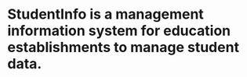 # StudentInfo is a management information system for education establishments to manage student data.
